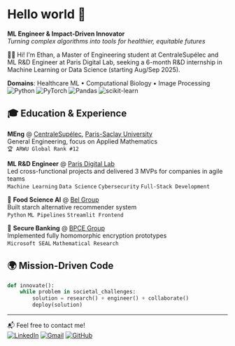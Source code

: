 
# Hello world 👋
**ML Engineer & Impact-Driven Innovator** \
*Turning complex algorithms into tools for healthier, equitable futures*

🙋‍♂️ Hi! I’m Ethan, a Master of Engineering student at CentraleSupélec and ML R&D Engineer at Paris Digital Lab, seeking a 6-month R&D internship in Machine Learning or Data Science (starting Aug/Sep 2025).

**Domains**: Healthcare ML • Computational Biology • Image Processing \
![Python](https://img.shields.io/badge/Python-3776AB?logo=python&logoColor=white) ![PyTorch](https://img.shields.io/badge/PyTorch-EE4C2C?logo=pytorch&logoColor=white) ![Pandas](https://img.shields.io/badge/Pandas-150458?logo=pandas&logoColor=fff) ![scikit-learn](https://img.shields.io/badge/scikit--learn-F7931E?logo=scikit-learn&logoColor=white)

## 🎓 **Education & Experience**
**MEng** @ [CentraleSupélec](https://www.centralesupelec.fr/), [Paris-Saclay University](https://www.universite-paris-saclay.fr/en) \
General Engineering, focus on Applied Mathematics \
`🏆 ARWU Global Rank #12`

**ML R&D Engineer** @ [Paris Digital Lab](https://parisdigitallab.com/) \
Led cross-functional projects and delivered 3 MVPs for companies in agile teams \
`Machine Learning` `Data Science` `Cybersecurity` `Full-Stack Development` 

🥫 **Food Science AI** @ [Bel Group](https://www.groupe-bel.com/en/) \
Built starch alternative recommender system \
`Python` `ML Pipelines` `Streamlit Frontend`  

🔐 **Secure Banking** @ [BPCE Group](https://www.groupebpce.com/en/homepage-2/) \
Implemented fully homomorphic encryption prototypes \
`Microsoft SEAL` `Mathematical Research`

## 🌍 **Mission-Driven Code**
```python
def innovate():
    while problem in societal_challenges:
        solution = research() + engineer() + collaborate()
        deploy(solution)
```
---
📬 Feel free to contact me! \
[![LinkedIn](https://custom-icon-badges.demolab.com/badge/LinkedIn-0A66C2?logo=linkedin-white&logoColor=fff)](https://www.linkedin.com/in/ethanbandasack/) [![Gmail](https://img.shields.io/badge/Email-D14836?logo=gmail&logoColor=white)](mailto:ethan.bandasack@gmail.com) [![GitHub](https://img.shields.io/badge/GitHub-%23121011.svg?logo=github&logoColor=white)](https://github.com/ethanbandasack)
